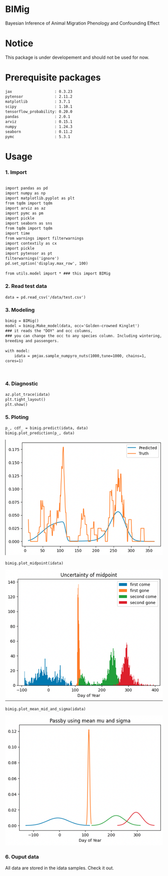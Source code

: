 # BIMig
Bayesian Inference of Animal Migration Phenology and Confounding Effect

# Notice
This package is under developement and should not be used for now.

# Prerequisite packages
```
jax                   : 0.3.23
pytensor              : 2.11.2
matplotlib            : 3.7.1
scipy                 : 1.10.1
tensorflow_probability: 0.20.0
pandas                : 2.0.1
arviz                 : 0.15.1
numpy                 : 1.24.3
seaborn               : 0.11.2
pymc                  : 5.3.1
```

# Usage
### 1. Import
```

import pandas as pd
import numpy as np
import matplotlib.pyplot as plt
from tqdm import tqdm
import arviz as az
import pymc as pm
import pickle
import seaborn as sns
from tqdm import tqdm
import time
from warnings import filterwarnings
import contextily as cx
import pickle
import pytensor as pt
filterwarnings('ignore')
pd.set_option('display.max_row', 100)

from utils.model import * ### this import BIMig

```

### 2. Read test data
```
data = pd.read_csv('/data/test.csv')
```

### 3. Modeling
```
bimig = BIMig()
model = bimig.Make_model(data, occ='Golden-crowned Kinglet') 
### it reads the "DOY" and occ columns, 
### you can change the occ to any species column. Including wintering, breeding and passengers.

with model:
    idata = pmjax.sample_numpyro_nuts(1000,tune=1000, chains=1, cores=1)
    
    
```
### 4. Diagnostic
```
az.plot_trace(idata)
plt.tight_layout()
plt.show()

```

### 5. Ploting
```
p_, cdf_ = bimig.predict(idata, data)
bimig.plot_prediction(p_, data)
```
![fig1](/assets/fig1.png)

```
bimig.plot_midpoint(idata)
```
![fig2](/assets/fig2.png)

```
bimig.plot_mean_mid_and_sigma(idata)
```
![fig3](/assets/fig3.png)

### 6. Ouput data

All data are stored in the idata samples. Check it out.





